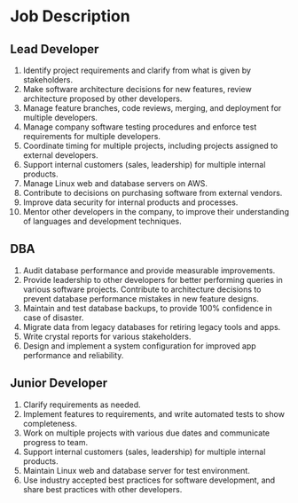 # Job Description

## Lead Developer

1. Identify project requirements and clarify from what is given by
   stakeholders.
1. Make software architecture decisions for new features, review
   architecture proposed by other developers.
1. Manage feature branches, code reviews, merging, and deployment for
   multiple developers.
1. Manage company software testing procedures and enforce test requirements
   for multiple developers.
1. Coordinate timing for multiple projects, including projects assigned to
   external developers.
1. Support internal customers (sales, leadership) for multiple internal
   products.
1. Manage Linux web and database servers on AWS.
1. Contribute to decisions on purchasing software from external vendors.
1. Improve data security for internal products and processes.
1. Mentor other developers in the company, to improve their understanding of
   languages and development techniques.

## DBA

1. Audit database performance and provide measurable improvements.
1. Provide leadership to other developers for better performing queries in
   various software projects. Contribute to architecture decisions to
   prevent database performance mistakes in new feature designs.
1. Maintain and test database backups, to provide 100% confidence in case of
   disaster.
1. Migrate data from legacy databases for retiring legacy tools and apps.
1. Write crystal reports for various stakeholders.
1. Design and implement a system configuration for improved app performance
   and reliability.

## Junior Developer

1. Clarify requirements as needed.
1. Implement features to requirements, and write automated tests to show
   completeness.
1. Work on multiple projects with various due dates and communicate progress
   to team.
1. Support internal customers (sales, leadership) for multiple internal
   products.
1. Maintain Linux web and database server for test environment.
1. Use industry accepted best practices for software development, and share
   best practices with other developers.

